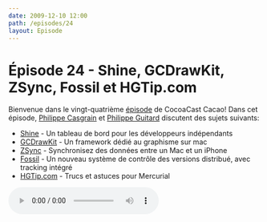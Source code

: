 ```yaml
---
date: 2009-12-10 12:00
path: /episodes/24
layout: Episode
---
```

# Épisode 24 - Shine, GCDrawKit, ZSync, Fossil et HGTip.com
<p>Bienvenue dans le vingt-quatrième <a href="https://archive.org/download/cacaocast/cacaocast_24.mp3" title="CocoaCast Cacao Episode 24">épisode</a> de CocoaCast Cacao! Dans cet épisode, <a href="http://www.twitter.com/philippec" title="Philippe Casgrain sur Twitter">Philippe Casgrain</a> et <a href="http://www.twitter.com/philippeguitard" title="Philippe Guitard sur Twitter">Philippe Guitard</a> discutent des sujets suivants:</p>
<ul><li><a href="http://clickontyler.com/blog/2009/08/shine-an-indie-mac-dashboard/" title="Shine">Shine</a> - Un tableau de bord pour les développeurs indépendants</li>
<li><a href="http://www.apptree.net/drawkit.htm" title="GCDrawKit">GCDrawKit</a> - Un framework dédié au graphisme sur mac</li>
<li><a href="http://www.zarrastudios.com/ZSync/ZSync.html" title="ZSync">ZSync</a> - Synchronisez des données entre un Mac et un iPhone</li>
<li><a href="http://www.fossil-scm.org/" title="Fossil">Fossil</a> - Un nouveau système de contrôle des versions distribué, avec tracking intégré</li>
<li><a href="http://hgtip.com/" title="HGTip.com">HGTip.com</a> - Trucs et astuces pour Mercurial</li>
</ul>
<p><audio controls><source src="https://archive.org/download/cacaocast/cacaocast_24.mp3" type="audio/mpeg"><source src="https://archive.org/download/cacaocast/cacaocast_24.mp3" type="audio/mp4">Votre navigateur ne supporte pas l'élément audio / Your browser does not support the audio element.</audio></p>

